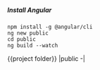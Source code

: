 ##### Install Angular

```console
npm install -g @angular/cli
ng new public
cd public
ng build --watch
```

{{project folder}}
|public
-|
<!--stackedit_data:
eyJoaXN0b3J5IjpbLTE5Nzk3Mzg4MzVdfQ==
-->